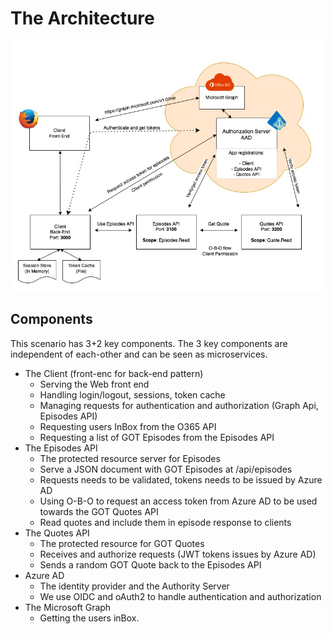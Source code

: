 # The Architecture

![The PAWA Scenario](./images/pawa-scenario.jpg)

## Components

This scenario has 3+2 key components. The 3 key components are independent of each-other and can be seen as microservices.

* The Client (front-enc for back-end pattern)
  * Serving the Web front end
  * Handling login/logout, sessions, token cache
  * Managing requests for authentication and authorization (Graph Api, Episodes API)
  * Requesting users InBox from the O365 API
  * Requesting a list of GOT Episodes from the Episodes API
* The Episodes API
  * The protected resource server for Episodes
  * Serve a JSON document with GOT Episodes at /api/episodes
  * Requests needs to be validated, tokens needs to be issued by Azure AD
  * Using O-B-O to request an access token from Azure AD to be used towards the GOT Quotes API
  * Read quotes and include them in episode response to clients
* The Quotes API
  * The protected resource for GOT Quotes
  * Receives and authorize requests (JWT tokens issues by Azure AD)
  * Sends a random GOT Quote back to the Episodes API
* Azure AD
  * The identity provider and the Authority Server
  * We use OIDC and oAuth2 to handle authentication and authorization
* The Microsoft Graph
  * Getting the users inBox.